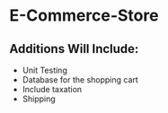 # E-Commerce-Store

## Additions Will Include:

- Unit Testing
- Database for the shopping cart 
- Include taxation 
- Shipping 
